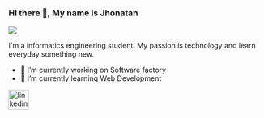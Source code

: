 ### Hi there 👋, My name is Jhonatan
![](https://i.pinimg.com/originals/d5/1e/06/d51e06d5787828115cf78d164d0759df.png)

I'm a informatics engineering student. My passion is technology and learn everyday something new.

- 🔭 I’m currently working on Software factory 
- 🌱 I’m currently learning Web Development 


[<img src='https://cdn.jsdelivr.net/npm/simple-icons@3.0.1/icons/linkedin.svg' alt='linkedin' height='40'>](https://www.linkedin.com/in/https://www.linkedin.com/in/jhonatancuevamendoza//)  

